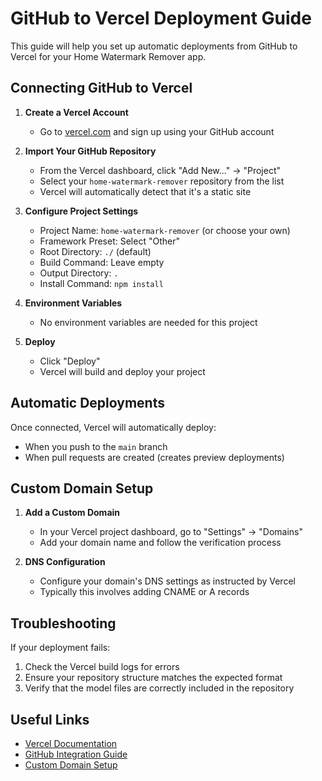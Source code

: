 # GitHub to Vercel Deployment Guide

This guide will help you set up automatic deployments from GitHub to Vercel for your Home Watermark Remover app.

## Connecting GitHub to Vercel

1. **Create a Vercel Account**
   - Go to [vercel.com](https://vercel.com) and sign up using your GitHub account

2. **Import Your GitHub Repository**
   - From the Vercel dashboard, click "Add New..." → "Project"
   - Select your `home-watermark-remover` repository from the list
   - Vercel will automatically detect that it's a static site

3. **Configure Project Settings**
   - Project Name: `home-watermark-remover` (or choose your own)
   - Framework Preset: Select "Other"
   - Root Directory: `./` (default)
   - Build Command: Leave empty
   - Output Directory: `.`
   - Install Command: `npm install`

4. **Environment Variables**
   - No environment variables are needed for this project

5. **Deploy**
   - Click "Deploy"
   - Vercel will build and deploy your project

## Automatic Deployments

Once connected, Vercel will automatically deploy:
- When you push to the `main` branch
- When pull requests are created (creates preview deployments)

## Custom Domain Setup

1. **Add a Custom Domain**
   - In your Vercel project dashboard, go to "Settings" → "Domains"
   - Add your domain name and follow the verification process

2. **DNS Configuration**
   - Configure your domain's DNS settings as instructed by Vercel
   - Typically this involves adding CNAME or A records

## Troubleshooting

If your deployment fails:
1. Check the Vercel build logs for errors
2. Ensure your repository structure matches the expected format
3. Verify that the model files are correctly included in the repository

## Useful Links

- [Vercel Documentation](https://vercel.com/docs)
- [GitHub Integration Guide](https://vercel.com/docs/concepts/git/vercel-for-github)
- [Custom Domain Setup](https://vercel.com/docs/concepts/projects/domains) 
